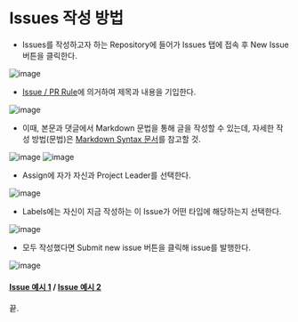 # Issues 작성 방법

- Issues를 작성하고자 하는 Repository에 들어가 Issues 탭에 접속 후 New Issue 버튼을 클릭한다.
   
![image](https://github.com/kimch0612/Team_Project-Documents/assets/10193967/b9139f3a-fc60-49cd-9dbc-a765e7f33b4d)

- [Issue / PR Rule](https://github.com/kimch0612/Team_Project-Documents/blob/master/Convention.md#issue--pr-rule)에 의거하여 제목과 내용을 기입한다.

![image](https://github.com/kimch0612/Team_Project-Documents/assets/10193967/f402c41b-b1f0-485e-aac1-f730a956bffc)
- 이때, 본문과 댓글에서 Markdown 문법을 통해 글을 작성할 수 있는데, 자세한 작성 방법(문법)은 [Markdown Syntax 문서](Markdown_Syntax.md)를 참고할 것.

![image](https://github.com/kimch0612/OOP2_Project/assets/10193967/f49ec036-e7df-4cfb-ba97-1e66b92fb4c3)
![image](https://github.com/kimch0612/OOP2_Project/assets/10193967/17cb42c7-9949-468b-922d-879b1fc9015e)

- Assign에 자가 자신과 Project Leader를 선택한다.

![image](https://github.com/kimch0612/Team_Project-Documents/assets/10193967/9514fc93-e186-4a86-afbc-651b008ce2d6)

- Labels에는 자신이 지금 작성하는 이 Issue가 어떤 타입에 해당하는지 선택한다.

![image](https://github.com/kimch0612/Team_Project-Documents/assets/10193967/5edef229-f807-4ac3-a445-a458cebf48bb)

- 모두 작성했다면 Submit new issue 버튼을 클릭해 issue를 발행한다.

![image](https://github.com/kimch0612/Team_Project-Documents/assets/10193967/7171041c-f410-49c9-9e5e-132a72cb04b5)

#### [Issue 예시 1](https://github.com/kimch0612/OOP2_Project/issues/3) / [Issue 예시 2](https://github.com/kimch0612/OOP2_Project/issues/10)

끝.
